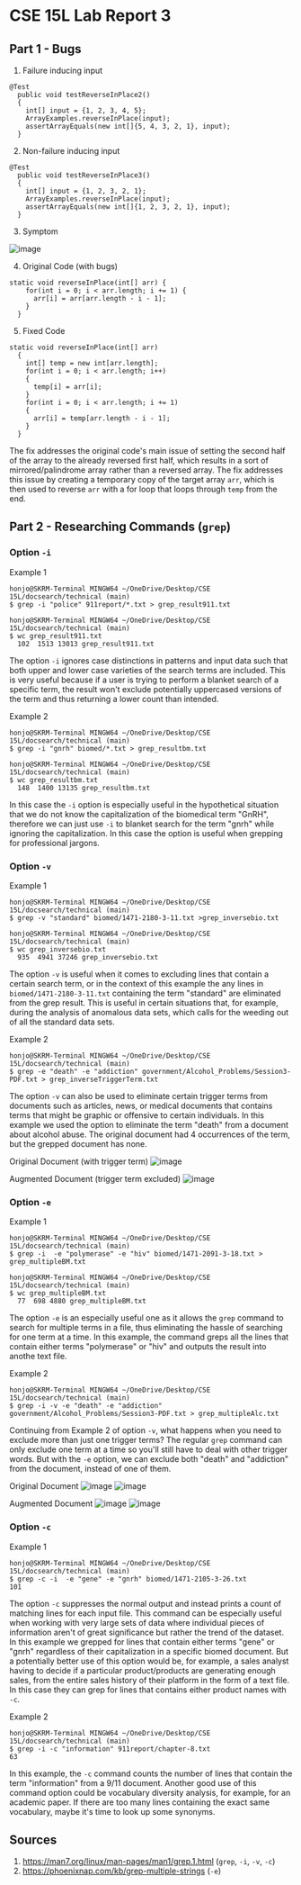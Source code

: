 # CSE 15L Lab Report 3

## Part 1 - Bugs
1. Failure inducing input
```
@Test
  public void testReverseInPlace2()
  {
    int[] input = {1, 2, 3, 4, 5};
    ArrayExamples.reverseInPlace(input);
    assertArrayEquals(new int[]{5, 4, 3, 2, 1}, input);
  }
```
2. Non-failure inducing input
```
@Test
  public void testReverseInPlace3()
  {
    int[] input = {1, 2, 3, 2, 1};
    ArrayExamples.reverseInPlace(input);
    assertArrayEquals(new int[]{1, 2, 3, 2, 1}, input);
  }
```
3. Symptom

![image](https://github.com/goondocx/cse15l-lab-reports/assets/100145953/2fe5e0f1-6aed-4860-a802-de64302c1245)

4. Original Code (with bugs)
```
static void reverseInPlace(int[] arr) {
    for(int i = 0; i < arr.length; i += 1) {
      arr[i] = arr[arr.length - i - 1];
    }
  }
```
5. Fixed Code
```
static void reverseInPlace(int[] arr) 
  {
    int[] temp = new int[arr.length];
    for(int i = 0; i < arr.length; i++)
    {
      temp[i] = arr[i];
    }
    for(int i = 0; i < arr.length; i += 1) 
    {
      arr[i] = temp[arr.length - i - 1];
    }
  }
```
The fix addresses the original code's main issue of setting the second half of the array to the already reversed first half, which results in a sort of mirrored/palindrome array rather than a reversed array. The fix addresses this issue by creating a temporary copy of the target array `arr`, which is then used to reverse `arr` with a for loop that loops through `temp` from the end.


## Part 2 - Researching Commands (`grep`)
### Option `-i`
Example 1
```
honjo@SKRM-Terminal MINGW64 ~/OneDrive/Desktop/CSE 15L/docsearch/technical (main)
$ grep -i "police" 911report/*.txt > grep_result911.txt

honjo@SKRM-Terminal MINGW64 ~/OneDrive/Desktop/CSE 15L/docsearch/technical (main)
$ wc grep_result911.txt
  102  1513 13013 grep_result911.txt
```
The option `-i` ignores case distinctions in patterns and input data such that both upper and lower case varieties of the search terms are included. This is very useful because if a user is trying to perform a blanket search of a specific term, the result won't exclude potentially uppercased versions of the term and thus returning a lower count than intended.

Example 2
```
honjo@SKRM-Terminal MINGW64 ~/OneDrive/Desktop/CSE 15L/docsearch/technical (main)
$ grep -i "gnrh" biomed/*.txt > grep_resultbm.txt

honjo@SKRM-Terminal MINGW64 ~/OneDrive/Desktop/CSE 15L/docsearch/technical (main)
$ wc grep_resultbm.txt
  148  1400 13135 grep_resultbm.txt
```
In this case the `-i` option is especially useful in the hypothetical situation that we do not know the capitalization of the biomedical term "GnRH", therefore we can just use `-i` to blanket search for the term "gnrh" while ignoring the capitalization. In this case the option is useful when grepping for professional jargons.

### Option `-v`
Example 1
```
honjo@SKRM-Terminal MINGW64 ~/OneDrive/Desktop/CSE 15L/docsearch/technical (main)
$ grep -v "standard" biomed/1471-2180-3-11.txt >grep_inversebio.txt

honjo@SKRM-Terminal MINGW64 ~/OneDrive/Desktop/CSE 15L/docsearch/technical (main)
$ wc grep_inversebio.txt 
  935  4941 37246 grep_inversebio.txt
```
The option `-v` is useful when it comes to excluding lines that contain a certain search term, or in the context of this example the any lines in `biomed/1471-2180-3-11.txt` containing the term "standard" are eliminated from the grep result. This is useful in certain situations that, for example, during the analysis of anomalous data sets, which calls for the weeding out of all the standard data sets.

Example 2
```
honjo@SKRM-Terminal MINGW64 ~/OneDrive/Desktop/CSE 15L/docsearch/technical (main)
$ grep -e "death" -e "addiction" government/Alcohol_Problems/Session3-PDF.txt > grep_inverseTriggerTerm.txt
```
The option `-v` can also be used to eliminate certain trigger terms from documents such as articles, news, or medical documents that contains terms that might be graphic or offensive to certain individuals. In this example we used the option to eliminate the term "death" from a document about alcohol abuse. The original document had 4 occurrences of the term, but the grepped document has none.

Original Document (with trigger term)
![image](https://github.com/goondocx/cse15l-lab-reports/assets/100145953/419cad17-4992-461a-a9b5-7fc4da040d85)


Augmented Document (trigger term excluded)
![image](https://github.com/goondocx/cse15l-lab-reports/assets/100145953/23f21b10-5526-4351-b059-834ec46444a7)

### Option `-e`
Example 1
```
honjo@SKRM-Terminal MINGW64 ~/OneDrive/Desktop/CSE 15L/docsearch/technical (main)
$ grep -i  -e "polymerase" -e "hiv" biomed/1471-2091-3-18.txt > grep_multipleBM.txt

honjo@SKRM-Terminal MINGW64 ~/OneDrive/Desktop/CSE 15L/docsearch/technical (main)
$ wc grep_multipleBM.txt
  77  698 4880 grep_multipleBM.txt
```
The option `-e` is an especially useful one as it allows the `grep` command to search for multiple terms in a file, thus eliminating the hassle of searching for one term at a time. In this example, the command greps all the lines that contain either terms "polymerase" or "hiv" and outputs the result into anothe text file.

Example 2
```
honjo@SKRM-Terminal MINGW64 ~/OneDrive/Desktop/CSE 15L/docsearch/technical (main)
$ grep -i -v -e "death" -e "addiction" government/Alcohol_Problems/Session3-PDF.txt > grep_multipleAlc.txt
```
Continuing from Example 2 of option `-v`, what happens when you need to exclude more than just one trigger terms? The regular `grep` command can only exclude one term at a time so you'll still have to deal with other trigger words. But with the `-e` option, we can exclude both "death" and "addiction" from the document, instead of one of them.

Original Document
![image](https://github.com/goondocx/cse15l-lab-reports/assets/100145953/9841b363-ea03-48ef-94c3-551bb15c1f29)
![image](https://github.com/goondocx/cse15l-lab-reports/assets/100145953/a429cede-f595-4de3-beab-dfb96167d4a4)

Augmented Document
![image](https://github.com/goondocx/cse15l-lab-reports/assets/100145953/93e4c24e-b4bb-4af7-a1c2-8dc6539d86a8)
![image](https://github.com/goondocx/cse15l-lab-reports/assets/100145953/fc147d4a-311c-477d-91f4-1836cfedc4cf)

### Option `-c`
Example 1
```
honjo@SKRM-Terminal MINGW64 ~/OneDrive/Desktop/CSE 15L/docsearch/technical (main)
$ grep -c -i  -e "gene" -e "gnrh" biomed/1471-2105-3-26.txt
101
```
The option `-c` suppresses the normal output and instead prints a count of matching lines for each input file. This command can be especially useful when working with very large sets of data where individual pieces of information aren't of great significance but rather the trend of the dataset. In this example we grepped for lines that contain either terms "gene" or "gnrh" regardless of their capitalization in a specific biomed document. But a potentially better use of this option would be, for example, a sales analyst having to decide if a particular product/products are generating enough sales, from the entire sales history of their platform in the form of a text file. In this case they can grep for lines that contains either product names with `-c`.

Example 2
```
honjo@SKRM-Terminal MINGW64 ~/OneDrive/Desktop/CSE 15L/docsearch/technical (main)
$ grep -i -c "information" 911report/chapter-8.txt
63
```
In this example, the `-c` command counts the number of lines that contain the term "information" from a 9/11 document. Another good use of this command option could be vocabulary diversity analysis, for example, for an academic paper. If there are too many lines containing the exact same vocabulary, maybe it's time to look up some synonyms.

## Sources
1. https://man7.org/linux/man-pages/man1/grep.1.html (`grep`, `-i`, `-v`, `-c`)
2. https://phoenixnap.com/kb/grep-multiple-strings (`-e`)
